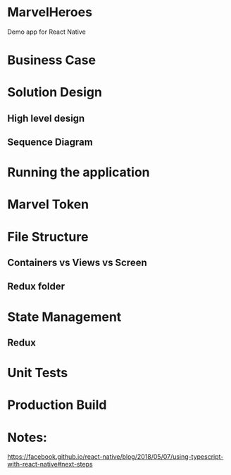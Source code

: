# MarvelHeroes
Demo app for React Native

# Business Case

# Solution Design
## High level design
## Sequence Diagram

# Running the application

# Marvel Token

# File Structure
## Containers vs Views vs Screen
## Redux folder

# State Management
## Redux

# Unit Tests

# Production Build

# Notes:
https://facebook.github.io/react-native/blog/2018/05/07/using-typescript-with-react-native#next-steps
